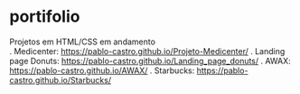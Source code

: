 # portifolio
 
  Projetos em HTML/CSS em andamento <br>
  . Medicenter: https://pablo-castro.github.io/Projeto-Medicenter/
  . Landing page Donuts: https://pablo-castro.github.io/Landing_page_donuts/
  . AWAX: https://pablo-castro.github.io/AWAX/
  . Starbucks: https://pablo-castro.github.io/Starbucks/
